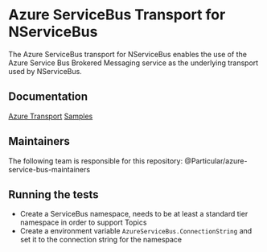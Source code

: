 # Azure ServiceBus Transport for NServiceBus

The Azure ServiceBus transport for NServiceBus enables the use of the Azure Service Bus Brokered Messaging service as the underlying transport used by NServiceBus. 

## Documentation

[Azure Transport](http://docs.particular.net/nservicebus/windows-azure-transport)
[Samples](http://docs.particular.net/samples/azure/)

## Maintainers
The following team is responsible for this repository: @Particular/azure-service-bus-maintainers

## Running the tests

* Create a ServiceBus namespace, needs to be at least a standard tier namespace in order to support Topics
* Create a environment variable `AzureServiceBus.ConnectionString` and set it to the connection string for the namespace
